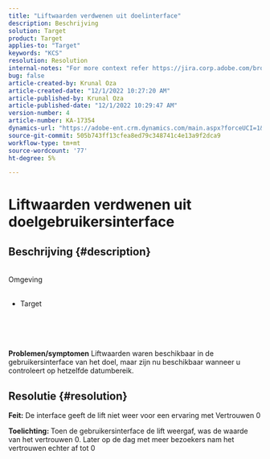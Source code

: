 ```yaml
---
title: "Liftwaarden verdwenen uit doelinterface"
description: Beschrijving
solution: Target
product: Target
applies-to: "Target"
keywords: "KCS"
resolution: Resolution
internal-notes: "For more context refer https://jira.corp.adobe.com/browse/TGT-41844"
bug: false
article-created-by: Krunal Oza
article-created-date: "12/1/2022 10:27:20 AM"
article-published-by: Krunal Oza
article-published-date: "12/1/2022 10:29:47 AM"
version-number: 4
article-number: KA-17354
dynamics-url: "https://adobe-ent.crm.dynamics.com/main.aspx?forceUCI=1&pagetype=entityrecord&etn=knowledgearticle&id=3e2af4b9-6271-ed11-9561-6045bd006a22"
source-git-commit: 505b743ff13cfea8ed79c348741c4e13a9f2dca9
workflow-type: tm+mt
source-wordcount: '77'
ht-degree: 5%

---
```


# Liftwaarden verdwenen uit doelgebruikersinterface

## Beschrijving {#description}

<br>Omgeving<br><br>
- Target

<br><br> <br><br><b>Problemen/symptomen</b>
Liftwaarden waren beschikbaar in de gebruikersinterface van het doel, maar zijn nu beschikbaar wanneer u controleert op hetzelfde datumbereik.


## Resolutie {#resolution}




<b>Feit:</b> De interface geeft de lift niet weer voor een ervaring met Vertrouwen 0



<b>Toelichting: </b>Toen de gebruikersinterface de lift weergaf, was de waarde van het vertrouwen 0. Later op de dag met meer bezoekers nam het vertrouwen echter af tot 0
